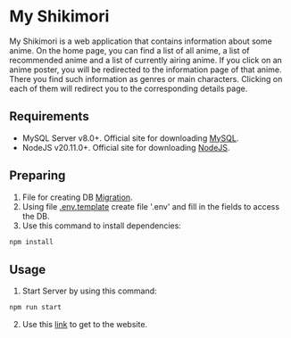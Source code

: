 # My Shikimori

My Shikimori is a web application that contains information about some anime. On the home page, you can find a list of all anime, a list of recommended anime and a list of currently airing anime. If you click on an anime poster, you will be redirected to the information page of that anime. There you find such information as genres or main characters. Clicking on each of them will redirect you to the corresponding details page.

## Requirements

- MySQL Server v8.0+. Official site for downloading [MySQL](https://www.mysql.com/). 
- NodeJS v20.11.0+. Official site for downloading [NodeJS](https://nodejs.org/en). 

## Preparing

1. File for creating DB [Migration](Migration.sql). 
2. Using file [.env.template](.env.template) create file '.env' and fill in the fields to access the DB.
3. Use this command to install dependencies:
```bash
npm install
```

## Usage

1. Start Server by using this command:
```bash
npm run start
```
2. Use this [link](http://localhost:8000/) to get to the website.